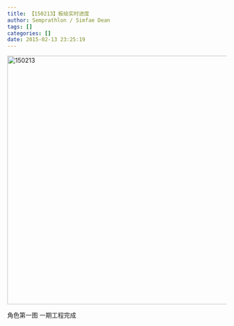 ```yaml
---
title: 【150213】板绘实时进度
author: Semprathlon / Simfae Dean
tags: []
categories: []
date: 2015-02-13 23:25:19
---
```

<a href="/blog/uploads/2015/02/150213.png"><img src="/uploads/2015/02/150213.png" alt="150213" width="926" height="570" class="alignnone size-full wp-image-87" /></a>

角色第一图 一期工程完成